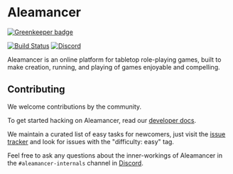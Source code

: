 # Aleamancer

[![Greenkeeper badge](https://badges.greenkeeper.io/jsonnull/aleamancer.svg)](https://greenkeeper.io/)

[![Build
Status](https://travis-ci.org/jsonnull/aleamancer.svg?branch=master)](https://travis-ci.org/jsonnull/aleamancer)
[![Discord](https://img.shields.io/badge/discord-%23aleamancer-blue.svg)](https://discord.gg/nA76N9d)

Aleamancer is an online platform for tabletop role-playing games, built to make
creation, running, and playing of games enjoyable and compelling.

## Contributing

We welcome contributions by the community.

To get started hacking on Aleamancer, read our [developer
docs](docs/development.md).

We maintain a curated list of easy tasks for newcomers, just visit the [issue
tracker](https://github.com/jsonnull/aleamancer/issues) and look for issues
with the "difficulty: easy" tag.

Feel free to ask any questions about the inner-workings of Aleamancer in the
`#aleamancer-internals` channel in [Discord](https://discord.gg/nA76N9d).
